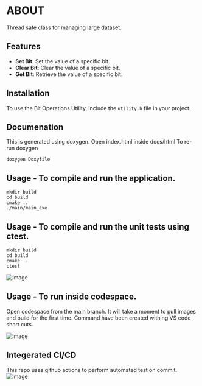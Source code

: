 # ABOUT
Thread safe class for managing large dataset.
 
 ## Features

- **Set Bit**: Set the value of a specific bit.
- **Clear Bit**: Clear the value of a specific bit.
- **Get Bit**: Retrieve the value of a specific bit.

## Installation

To use the Bit Operations Utility, include the `utility.h` file in your project.


## Documenation

This is generated using doxygen. Open index.html inside docs/html
To re-run doxygen
```
doxygen Doxyfile
```

## Usage - To compile and run the application.
```
mkdir build
cd build 
cmake .. 
./main/main_exe 
```
 
## Usage - To compile and run the unit tests using ctest.
```
mkdir build
cd build 
cmake .. 
ctest
```
![image](https://github.com/user-attachments/assets/72c2e067-ccfc-482a-b125-6b0eb081dc20)

## Usage - To run inside codespace.

Open codespace from the main branch. It will take a moment to pull images and build for the first time.
Command have been created withing VS code short cuts.

![image](https://github.com/user-attachments/assets/605a0e17-a949-42c1-9b98-bebdfe5ab478)


## Integerated CI/CD
This repo uses github actions to perform automated test on commit.
![image](https://github.com/user-attachments/assets/11bccd33-ca78-4632-af21-174440e9f1a0)


